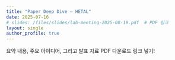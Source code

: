 ```yaml
---
title: "Paper Deep Dive – HETAL"
date: 2025-07-16
# slides: /files/slides/lab-meeting-2025-08-19.pdf  # PDF 링크
layout: single
author_profile: true
---
```


요약 내용, 주요 아이디어, 그리고 발표 자료 PDF 다운로드 링크 넣기!